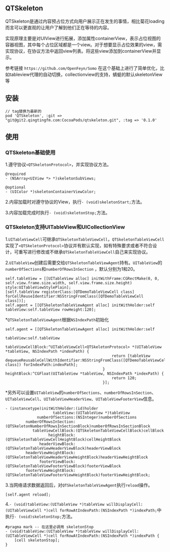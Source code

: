 ## QTSkeleton

QTSkeleton是通过内容预占位方式向用户展示正在发生的事情，相比菊花loading而言可以更直观的让用户了解到他们正在等待的内容。

实现原理主要是对UIView进行拓展，添加属性containerView，表示占位视图的容器视图，其中每个占位区域都是一个view。对于想要显示占位效果的view，需实现协议，在协议方法中返回view列表。将这些view添加到containerView并显示。

参考链接 `https://github.com/OpenFeyn/Somo`
在这个基础上进行了简单优化，比如tableview代理的自动切换，collectionview的支持，蜻蜓的默认skeletonView等


## 安装

```
// tag替换为最新的
pod 'QTSkeleton', :git => "git@git2.qingtingfm.com:CocoaPods/qtskeleton.git", :tag => '0.1.0'
```

## 使用

### QTSkeleton基础使用

1.遵守协议`<QTSkeletonProtocol>`，并实现协议方法。
```
@required
- (NSArray<UIView *> *)skeletonSubViews;

@optional
- (UIColor *)skeletonContainerViewColor;
```
2.内容加载时对遵守协议的View，执行`- (void)skeletonStart;`方法。

3.内容加载完成时执行`- (void)skeletonStop;`方法。

### QTSkeleton支持UITableView和UICollectionView
1.`UITableViewCell`可继承`QTSkeletonTableViewCell`，`QTSkeletonTableViewCell`实现了`<QTSkeletonProtocol>`协议并有默认实现，如有特殊要求或者不符合设计，可重写进行修改或不继承`QTSkeletonTableViewCell`自己来实现协议。

2.`UITableView`创建后需要交给`QTSkeletonTableViewAgent`持有。`UITableView`的`numberOfSections`和`numberOfRowsInSection` ，默认分别为1和20。
```
self.tableView = [[UITableView alloc] initWithFrame:CGRectMake(0, 0, self.view.frame.size.width, self.view.frame.size.height) style:UITableViewStylePlain];
[self.tableView registerClass:[QTDemoTableViewCell class] forCellReuseIdentifier:NSStringFromClass([QTDemoTableViewCell class])];
self.agent = [[QTSkeletonTableViewAgent alloc] initWithHolder:self tableView:self.tableView rowHeight:120];
```

*`QTSkeletonTableViewAgent`根据`NSIndexPath`初始化
```
self.agent = [[QTSkeletonTableViewAgent alloc] initWithHolder:self
                                                    tableView:self.tableView
                                           tableViewCellBlock:^UITableViewCell<QTSkeletonProtocol> *(UITableView *tableView, NSIndexPath *indexPath) {
                                               return [tableView dequeueReusableCellWithIdentifier:NSStringFromClass([QTDemoTableViewCell class]) forIndexPath:indexPath];
                                           } heightBlock:^CGFloat(UITableView *tableView, NSIndexPath *indexPath) {
                                               return 120;
                                           }];
```
*另外可以设置`UITableView`的`numberOfSections`、`numberOfRowsInSection`、`UITableViewCell`、`UITableViewHeaderView`、`UITableViewFooterView`信息。 
```
- (instancetype)initWithHolder:(id)holder
                     tableView:(UITableView *)tableView
              numberOfSections:(NSInteger)numberOfSections
         numberOfRowsInSection:(QTSkeletonNumberOfRowsInSectionBlock)numberOfRowsInSectionBlock
            tableViewCellBlock:(QTSkeletonTableViewCellBlock)cellBlock
                   heightBlock:(QTSkeletonTableViewCellHeightBlock)cellHeightBlock
               headerViewBlock:(QTSkeletonTableViewHeaderViewBlock)headerViewBlock
         headerViewHeightBlock:(QTSkeletonTableViewHeaderViewHeightBlock)headerViewHeightBlock
               footerViewBlock:(QTSkeletonTableViewFooterViewBlock)footerViewBlock
         footerViewHeightBlock:(QTSkeletonTableViewFooterViewHeightBlock)footerViewHeightBlock;
```


3.当网络请求数据返回后，对`QTSkeletonTableViewAgent`执行`reload`操作。
```
[self.agent reload];
```

4.`- (void)tableView:(UITableView *)tableView willDisplayCell:(UITableViewCell *)cell forRowAtIndexPath:(NSIndexPath *)indexPath;`中执行`- (void)skeletonStop;`方法。
```
#pragma mark -- 在这里必调用 skeletonStop
- (void)tableView:(UITableView *)tableView willDisplayCell:(UITableViewCell *)cell forRowAtIndexPath:(NSIndexPath *)indexPath {
    [cell skeletonStop];
}
```
